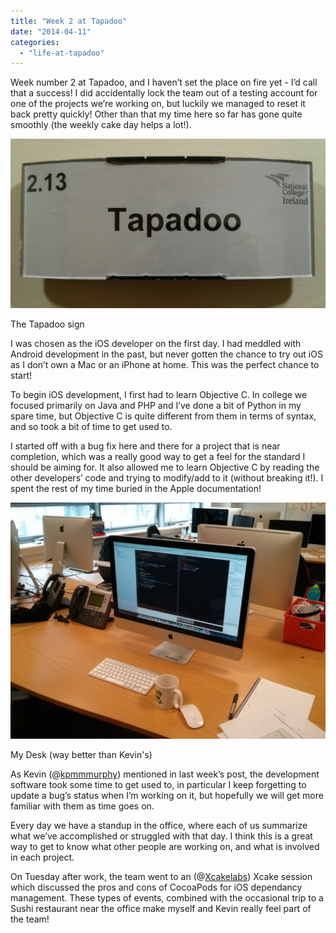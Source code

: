 ```yaml
---
title: "Week 2 at Tapadoo"
date: "2014-04-11"
categories: 
  - "life-at-tapadoo"
---
```


Week number 2 at Tapadoo, and I haven’t set the place on fire yet - I’d call that a success! I did accidentally lock the team out of a testing account for one of the projects we’re working on, but luckily we managed to reset it back pretty quickly! Other than that my time here so far has gone quite smoothly (the weekly cake day helps a lot!).

[![tap-sign](images/tap-sign-1024x551.jpg)](https://tapadoo.wpengine.com/wp-content/uploads/2014/04/tap-sign.jpg)

The Tapadoo sign

I was chosen as the iOS developer on the first day. I had meddled with Android development in the past, but never gotten the chance to try out iOS as I don’t own a Mac or an iPhone at home. This was the perfect chance to start!

To begin iOS development, I first had to learn Objective C. In college we focused primarily on Java and PHP and I’ve done a bit of Python in my spare time, but Objective C is quite different from them in terms of syntax, and so took a bit of time to get used to.

I started off with a bug fix here and there for a project that is near completion, which was a really good way to get a feel for the standard I should be aiming for. It also allowed me to learn Objective C by reading the other developers’ code and trying to modify/add to it (without breaking it!). I spent the rest of my time buried in the Apple documentation!

[![my-desk](images/my-desk1-1024x768.jpg)](https://tapadoo.wpengine.com/wp-content/uploads/2014/04/my-desk1.jpg)

My Desk (way better than Kevin's)

As Kevin (@[kpmmmurphy](https://twitter.com/kpmmmurphy)) mentioned in last week’s post, the development software took some time to get used to, in particular I keep forgetting to update a bug’s status when I’m working on it, but hopefully we will get more familiar with them as time goes on.

Every day we have a standup in the office, where each of us summarize what we’ve accomplished or struggled with that day. I think this is a great way to get to know what other people are working on, and what is involved in each project.

On Tuesday after work, the team went to an (@[Xcakelabs](https://twitter.com/Xcakelabs)) Xcake session which discussed the pros and cons of CocoaPods for iOS dependancy management. These types of events, combined with the occasional trip to a Sushi restaurant near the office make myself and Kevin really feel part of the team!
